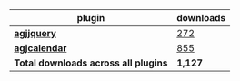 plugin|downloads
------|----------
[**agjjquery**](https://www.npmjs.com/package/agjjquery)|[272](https://www.npmjs.com/package/agjjquery)
[**agjcalendar**](https://www.npmjs.com/package/agjcalendar)|[855](https://www.npmjs.com/package/agjcalendar)
**Total downloads across all plugins**|**1,127**
